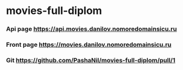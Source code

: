 # movies-full-diplom

### Api page https://api.movies.danilov.nomoredomainsicu.ru

### Front page https://movies.danilov.nomoredomainsicu.ru

### Git https://github.com/PashaNil/movies-full-diplom/pull/1